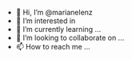 - 👋 Hi, I’m @marianelenz
- 👀 I’m interested in 
- 🌱 I’m currently learning ...
- 💞️ I’m looking to collaborate on ...
- 📫 How to reach me ...

<!---
marianelenz/marianelenz is a ✨ special ✨ repository because its `README.md` (this file) appears on your GitHub profile.
You can click the Preview link to take a look at your changes.
--->
